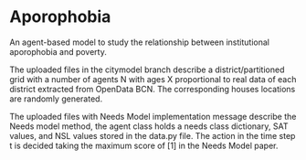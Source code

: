 # Aporophobia

An agent-based model to study the relationship between institutional aporophobia and poverty.

The uploaded files in the citymodel branch describe a district/partitioned grid with a number of agents N with ages X proportional to real data of each district extracted from OpenData BCN. The corresponding houses locations are randomly generated. 

The uploaded files with Needs Model implementation message describe the Needs model method, the agent class holds a needs class dictionary, SAT values, and NSL values stored in the data.py file. The action in the time step t is decided taking the maximum score of [1] in the Needs Model paper. 


